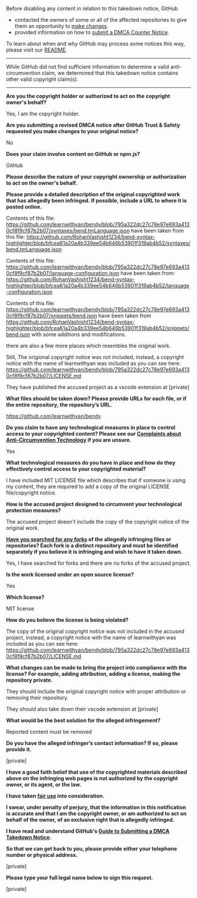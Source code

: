 Before disabling any content in relation to this takedown notice, GitHub
- contacted the owners of some or all of the affected repositories to give them an opportunity to [make changes](https://docs.github.com/en/github/site-policy/dmca-takedown-policy#a-how-does-this-actually-work).
- provided information on how to [submit a DMCA Counter Notice](https://docs.github.com/en/articles/guide-to-submitting-a-dmca-counter-notice).

To learn about when and why GitHub may process some notices this way, please visit our [README](https://github.com/github/dmca/blob/master/README.md#anatomy-of-a-takedown-notice).

---

While GitHub did not find sufficient information to determine a valid anti-circumvention claim, we determined that this takedown notice contains other valid copyright claim(s).

---

**Are you the copyright holder or authorized to act on the copyright owner's behalf?**

Yes, I am the copyright holder.

**Are you submitting a revised DMCA notice after GitHub Trust & Safety requested you make changes to your original notice?**

No

**Does your claim involve content on GitHub or npm.js?**

GitHub

**Please describe the nature of your copyright ownership or authorization to act on the owner's behalf.**

**Please provide a detailed description of the original copyrighted work that has allegedly been infringed. If possible, include a URL to where it is posted online.**

Contents of this file: https://github.com/learnwithyan/bendy/blob/795a322dc27c78e97e693a4130cf8f9cf87b2b07/syntaxes/bend.tmLanguage.json have been taken from this file: https://github.com/RohanVashisht1234/bend-syntax-highlighter/blob/bfcea61a20a4b339ee54b646b53901f319ab4b52/syntaxes/bend.tmLanguage.json

Contents of this file: https://github.com/learnwithyan/bendy/blob/795a322dc27c78e97e693a4130cf8f9cf87b2b07/language-configuration.json have been taken from: https://github.com/RohanVashisht1234/bend-syntax-highlighter/blob/bfcea61a20a4b339ee54b646b53901f319ab4b52/language-configuration.json

Contents of this file: https://github.com/learnwithyan/bendy/blob/795a322dc27c78e97e693a4130cf8f9cf87b2b07/snippets/bend.json have been taken from  https://github.com/RohanVashisht1234/bend-syntax-highlighter/blob/bfcea61a20a4b339ee54b646b53901f319ab4b52/snippets/bend.json with some additions and modifications.

there are also a few more places which resembles the original work.

Still, The origional copyright notice was not included, instead, a copyright notice with the name of learnwithyan was included as you can see here:  https://github.com/learnwithyan/bendy/blob/795a322dc27c78e97e693a4130cf8f9cf87b2b07/LICENSE.md

They have published the accused project as a vscode extension at [private]

**What files should be taken down? Please provide URLs for each file, or if the entire repository, the repository’s URL.**

https://github.com/learnwithyan/bendy

**Do you claim to have any technological measures in place to control access to your copyrighted content? Please see our <a href="https://docs.github.com/articles/guide-to-submitting-a-dmca-takedown-notice#complaints-about-anti-circumvention-technology">Complaints about Anti-Circumvention Technology</a> if you are unsure.**

Yes

**What technological measures do you have in place and how do they effectively control access to your copyrighted material?**

I have included MIT LICENSE file which describes that if someone is using my content, they are required to add a copy of the original LICENSE file/copyright notice.

**How is the accused project designed to circumvent your technological protection measures?**

The accused project doesn't include the copy of the copyright notice of the original work.

**<a href="https://docs.github.com/articles/dmca-takedown-policy#b-what-about-forks-or-whats-a-fork">Have you searched for any forks</a> of the allegedly infringing files or repositories? Each fork is a distinct repository and must be identified separately if you believe it is infringing and wish to have it taken down.**

Yes, I have searched for forks and there are no forks of the accused project.

**Is the work licensed under an open source license?**

Yes

**Which license?**

MIT license

**How do you believe the license is being violated?**

The copy of the original copyright notice was not included in the accused project, instead, a copyright notice with the name of learnwithyan was included as you can see here: https://github.com/learnwithyan/bendy/blob/795a322dc27c78e97e693a4130cf8f9cf87b2b07/LICENSE.md

**What changes can be made to bring the project into compliance with the license? For example, adding attribution, adding a license, making the repository private.**

They should include the original copyright notice with proper attribution or removing their repository.

They should also take down their vscode extension at [private]

**What would be the best solution for the alleged infringement?**

Reported content must be removed

**Do you have the alleged infringer’s contact information? If so, please provide it.**

[private]

**I have a good faith belief that use of the copyrighted materials described above on the infringing web pages is not authorized by the copyright owner, or its agent, or the law.**

**I have taken <a href="https://www.lumendatabase.org/topics/22">fair use</a> into consideration.**

**I swear, under penalty of perjury, that the information in this notification is accurate and that I am the copyright owner, or am authorized to act on behalf of the owner, of an exclusive right that is allegedly infringed.**

**I have read and understand GitHub's <a href="https://docs.github.com/articles/guide-to-submitting-a-dmca-takedown-notice/">Guide to Submitting a DMCA Takedown Notice</a>.**

**So that we can get back to you, please provide either your telephone number or physical address.**

[private]

**Please type your full legal name below to sign this request.**

[private]
